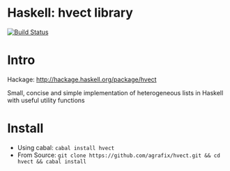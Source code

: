 Haskell: hvect library
=====

[![Build Status](https://travis-ci.org/agrafix/hvect.svg)](https://travis-ci.org/agrafix/hvect)

# Intro

Hackage: http://hackage.haskell.org/package/hvect

Small, concise and simple implementation of heterogeneous lists in Haskell with useful utility functions

# Install

* Using cabal: `cabal install hvect`
* From Source: `git clone https://github.com/agrafix/hvect.git && cd hvect && cabal install`
